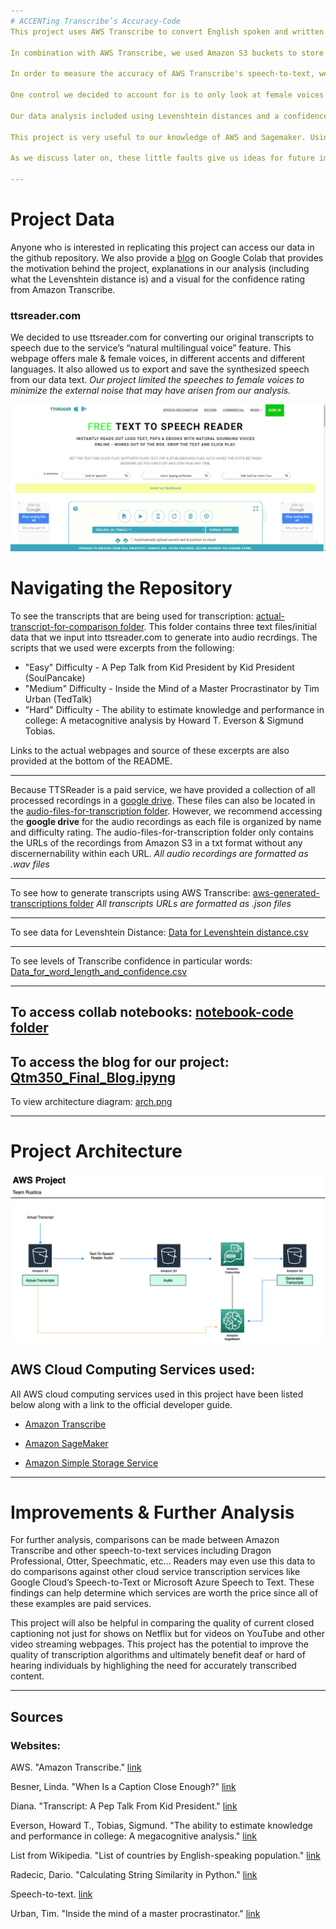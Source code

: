 ```yaml
---
# ACCENTing Transcribe’s Accuracy-Code
This project uses AWS Transcribe to convert English spoken and written texts into five multiple distinct non-native English accents. 

In combination with AWS Transcribe, we used Amazon S3 buckets to store our data output from AWS Transcribe. These tools allow us to do all the necessary conversions in order to make our project successful. 

In order to measure the accuracy of AWS Transcribe's speech-to-text, we took 3 different texts varying in syntax complexity and converted them into fifteen various audio files that contained a combination of one of the three difficulty ratings as well as one of the five accents (United States, United Kingdom, China, Spain, and India). 

One control we decided to account for is to only look at female voices. This helps control for other variations in the data. We tested these multiple transcripts from various scripts, using Transcribe that is within Sagemaker.

Our data analysis included using Levenshtein distances and a confidence review on Transcribe. The Levenshtein distances was used to measure the difference between two sequences. This helps to determine the amount of single character edits between two scripts. We have included this data in the repo for the user to view.

This project is very useful to our knowledge of AWS and Sagemaker. Using such powerful tools such as Tarnscribe, allows us to better understand AWS. In addition, doing a full accuracy testing on the AWS Transcribe allows us to find any limitations in the program.

As we discuss later on, these little faults give us ideas for future improvements. We can also determine other projects that would benifit from using AWS Transcribe and future applicatiosn of our team's project.

---
```


# Project Data
Anyone who is interested in replicating this project can access our data in the github repository. We also provide a [blog](https://colab.research.google.com/drive/1Zh4zfuPF4tj4p5B_aoUTPWHOtjMij6og?usp=sharing#scrollTo=tFOEa9EF71wM) on Google Colab that provides the motivation behind the project, explanations in our analysis (including what the Levenshtein distance is) and a visual for the confidence rating from Amazon Transcribe.


### ttsreader.com

We decided to use ttsreader.com for converting our original transcripts to speech due to the service’s “natural multilingual voice” feature. This webpage offers male & female voices, in different accents and different languages. It also allowed us to export and save the synthesized speech from our data text. *Our project limited the speeches to female voices to minimize the external noise that may have arisen from our analysis.*

![tss](pics/tts_reader.jpg)


# Navigating the Repository

To see the transcripts that are being used for transcription: [actual-transcript-for-comparison folder](https://github.com/QTM350/ACCENTing-AWS_Transcribe-Accuracy-Code/tree/main/actual-transcripts-for-comparison). This folder contains three text files/initial data that we input into ttsreader.com to generate into audio recrdings. The scripts that we used were excerpts from the following:

- "Easy" Difficulty - A Pep Talk from Kid President by Kid President (SoulPancake)
- "Medium" Difficulty - Inside the Mind of a Master Procrastinator by Tim Urban (TedTalk)
- "Hard" Difficulty - The ability to estimate knowledge and performance in college: A metacognitive analysis by Howard T. Everson & Sigmund Tobias.

Links to the actual webpages and source of these excerpts are also provided at the bottom of the README. 

---
 Because TTSReader is a paid service, we have provided a collection of all processed recordings in a [google drive](https://drive.google.com/drive/folders/1XMca6gJVa3iX1yEqHoQxlFnAMySBhFmX?usp=sharing). These files can also be located in the [audio-files-for-transcription folder](https://github.com/QTM350/ACCENTing-AWS_Transcribe-Accuracy-Code/tree/main/audio-files-for-transcription). However, we recommend accessing the **google drive** for the audio recordings as each file is organized by name and difficulty rating. The audio-files-for-transcription folder only contains the URLs of the recordings from Amazon S3 in a txt format without any discernernability within each URL. *All audio recordings are formatted as .wav files*

---
To see how to generate transcripts using AWS Transcribe: [aws-generated-transcriptions folder](https://github.com/QTM350/ACCENTing-AWS_Transcribe-Accuracy-Code/tree/main/aws-generated-transcripts) *All transcripts URLs are formatted as .json files*

---
To see data for Levenshtein Distance: [Data for Levenshtein distance.csv](https://github.com/QTM350/ACCENTing-AWS_Transcribe-Accuracy-Code/blob/main/Data%20for%20Levenshtein%20distance.csv)

---

To see levels of Transcribe confidence in particular words: [Data_for_word_length_and_confidence.csv](Data_for_word_length_and_confidence.csv)

---
To access collab notebooks: [notebook-code folder](notebook-code/)
---
To access the blog for our project: [Qtm350_Final_Blog.ipyng](https://github.com/QTM350/ACCENTing-AWS_Transcribe-Accuracy-Code/blob/main/QTM350_Final_Blog.ipynb)
---
To view architecture diagram: [arch.png](arch.png)

---



# Project Architecture 

![PA](arch.png)

## AWS Cloud Computing Services used:
All AWS cloud computing services used in this project have been listed below along with a link to the official developer guide.

- [Amazon Transcribe]( https://docs.aws.amazon.com/transcribe/latest/dg/what-is-transcribe.html)

- [Amazon SageMaker]( https://docs.aws.amazon.com/sagemaker/latest/dg/whatis.html)

- [Amazon Simple Storage Service](https://docs.aws.amazon.com/AmazonS3/latest/dev/Welcome.html)



---

# Improvements & Further Analysis
For further analysis, comparisons can be made between Amazon Transcribe and other speech-to-text services including Dragon Professional, Otter, Speechmatic, etc… Readers may even use this data to do comparisons against other cloud service transcription services like Google Cloud’s Speech-to-Text or Microsoft Azure Speech to Text. These findings can help determine which services are worth the price since all of these examples are paid services.  

This project will also be helpful in comparing the quality of current closed captioning not just for shows on Netflix but for videos on YouTube and other video streaming webpages. This project has the potential to improve the quality of transcription algorithms and ultimately benefit deaf or hard of hearing individuals by highlighing the need for accurately transcribed content.



---

## Sources

### Websites:

AWS. "Amazon Transcribe." [link](https://aws.amazon.com/transcribe/?nc=sn&loc=0)

Besner, Linda. "When Is a Caption Close Enough?" [link](https://www.theatlantic.com/health/archive/2019/08/youtube-captions/595831/)

Diana. "Transcript: A Pep Talk From Kid President." [link]( http://complicatedmelody.com/content/transcript-pep-talk-kid-president)

Everson, Howard T., Tobias, Sigmund. "The ability to estimate knowledge and performance in college: A megacognitive analysis." [link](https://link.springer.com/article/10.1023/A:1003040130125)

List from Wikipedia. "List of countries by English-speaking population." [link](https://en.wikipedia.org/wiki/List_of_countries_by_English-speaking_population)

Radecic, Dario. "Calculating String Similarity in Python." [link](https://towardsdatascience.com/calculating-string-similarity-in-python-276e18a7d33a)

Speech-to-text. [link](https://ttsreader.com/)

Urban, Tim. "Inside the mind of a master procrastinator." [link](https://www.ted.com/talks/tim_urban_inside_the_mind_of_a_master_procrastinator/transcript#t-25363)


